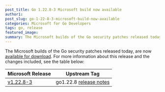 ```yaml
---
post_title: Go 1.22.8-3 Microsoft build now available
author1: 
post_slug: go-1-22-8-3-microsoft-build-now-available
categories: Microsoft for Go Developers
tags: go, release
featured_image:
summary: The Microsoft builds of the Go security patches released today, are now available for download.
---
```


The Microsoft builds of the Go security patches released today, are now [available for download](https://github.com/microsoft/go#binary-distribution). For more information about this release and the changes included, see the table below:

| Microsoft Release | Upstream Tag |
|-------------------|--------------|
| [v1.22.8-3](https://github.com/microsoft/go/releases/tag/v1.22.8-3) | go1.22.8 [release notes](https://go.dev/doc/devel/release#go1.22.8) |
